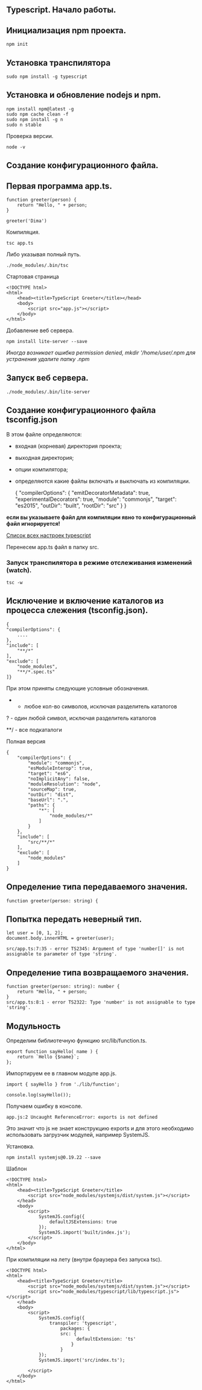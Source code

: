 ## Typescript. Начало работы.

## Инициализация npm проекта.

    npm init

## Установка транспилятора

    sudo npm install -g typescript

    
## Установка и обновление nodejs и npm.

    npm install npm@latest -g
    sudo npm cache clean -f
    sudo npm install -g n
    sudo n stable

Проверка версии.

    node -v   

## Создание конфигурационного файла.

## Первая программа app.ts.

    function greeter(person) {
        return "Hello, " + person;
    }

    greeter('Dima')

Компиляция.

    tsc app.ts

Либо указывая полный путь.

    ./node_modules/.bin/tsc

Стартовая страница

    <!DOCTYPE html>
    <html>
        <head><title>TypeScript Greeter</title></head>
        <body>
            <script src="app.js"></script>
        </body>
    </html>

Добавление веб сервера.

    npm install lite-server --save
    
*Иногда возникает ошибка permission denied, mkdir '/home/user/.npm для устранения удалите папку .npm*

## Запуск веб сервера.

    ./node_modules/.bin/lite-server
    
## Создание конфигурационного файла tsconfig.json

В этом файле определяются:

- входная (корневая) директория проекта;

- выходная директория;

- опции компилятора;

- определяются какие файлы включать и выключать из компиляции.

    {
        "compilerOptions": {
            "emitDecoratorMetadata": true,
            "experimentalDecorators": true,
            "module": "commonjs",
            "target": "es2015",
            "outDir": "built",
            "rootDir": "src"
        }
    }


**если вы указываете файл для компиляции явно то конфигурационный файл игнорируется!**

[Список всех настроек typescript](https://www.typescriptlang.org/docs/handbook/compiler-options.html)

Перенесем app.ts файл в папку src.

### Запуск транспилятора в режиме отслеживания изменений (watch).

    tsc -w
    
## Исключение и включение каталогов из процесса слежения (tsconfig.json).    

    {
    "compilerOptions": {
        ....
    },
    "include": [
        "**/*"
    ],
    "exclude": [
        "node_modules",
        "**/*.spec.ts"
    ]}
        
При этом приняты следующие условные обозначения.

* - любое кол-во символов, исключая разделитель каталогов

? - один любой символ, исключая разделитель каталогов

**/ - все подкаталоги       
        
Полная версия

    {
        "compilerOptions": {
            "module": "commonjs",
            "esModuleInterop": true,
            "target": "es6",
            "noImplicitAny": false,
            "moduleResolution": "node",
            "sourceMap": true,
            "outDir": "dist",
            "baseUrl": ".",
            "paths": {
                "*": [
                    "node_modules/*"
                ]
            }
        },
        "include": [
            "src/**/*"
        ],
        "exclude": [
            "node_modules"
        ]
    }


## Определение типа передаваемого значения.

    function greeter(person: string) {
    
## Попытка передать неверный тип.

    let user = [0, 1, 2];
    document.body.innerHTML = greeter(user);
    
    src/app.ts:7:35 - error TS2345: Argument of type 'number[]' is not assignable to parameter of type 'string'.
  
## Определение типа возвращаемого значения.

    function greeter(person: string): number {
        return "Hello, " + person;
    }   
    src/app.ts:8:1 - error TS2322: Type 'number' is not assignable to type 'string'.
 
## Модульность

Определим библиотечную функцию src/lib/function.ts.

    export function sayHello( name ) {
        return `Hello {$name}`;
    };    
    
Импортируем ее в главном модуле app.js.

    import { sayHello } from './lib/function';

    console.log(sayHello());

Получаем ошибку в консоле.    
    
    app.js:2 Uncaught ReferenceError: exports is not defined
    
Это значит что js не знает конструкцию exports и для этого необходимо использовать загрузчик модулей, например SystemJS.

Установка.

    npm install systemjs@0.19.22 --save

Шаблон

    <!DOCTYPE html>
    <html>
        <head><title>TypeScript Greeter</title>
            <script src="node_modules/systemjs/dist/system.js"></script>
        </head>
        <body>
            <script>
                SystemJS.config({
                    defaultJSExtensions: true
                });
                SystemJS.import('built/index.js');        
            </script>
        </body>
    </html>

При компиляции на лету (внутри браузера без запуска tsc).

    <!DOCTYPE html>
    <html>
        <head><title>TypeScript Greeter</title>
            <script src="node_modules/systemjs/dist/system.js"></script>
            <script src="node_modules/typescript/lib/typescript.js"></script>
        </head>
        <body>
            <script>
                SystemJS.config({
                    transpiler: 'typescript',
                        packages: {
                        src: {
                              defaultExtension: 'ts'
                            }
                        }
                });
                SystemJS.import('src/index.ts');      
                           
            </script>
        </body>
    </html>







 
